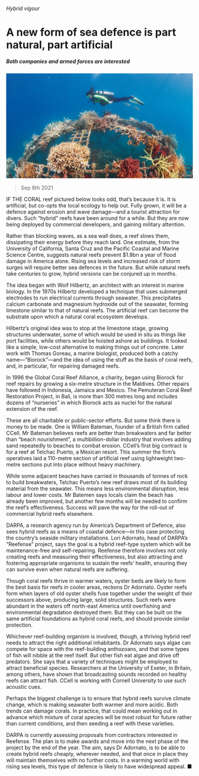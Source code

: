 ###### Hybrid vigour

# A new form of sea defence is part natural, part artificial 

##### Both companies and armed forces are interested 

![image](images/20210911_stp002.jpg) 

> Sep 8th 2021 

IF THE CORAL reef pictured below looks odd, that’s because it is. It is artificial, but co-opts the local ecology to help out. Fully grown, it will be a defence against erosion and wave damage—and a tourist attraction for divers. Such “hybrid” reefs have been around for a while. But they are now being deployed by commercial developers, and gaining military attention.

Rather than blocking waves, as a sea wall does, a reef slows them, dissipating their energy before they reach land. One estimate, from the University of California, Santa Cruz and the Pacific Coastal and Marine Science Centre, suggests natural reefs prevent $1.8bn a year of flood damage in America alone. Rising sea levels and increased risk of storm surges will require better sea defences in the future. But while natural reefs take centuries to grow, hybrid versions can be conjured up in months.


The idea began with Wolf Hilbertz, an architect with an interest in marine biology. In the 1970s Hilbertz developed a technique that uses submerged electrodes to run electrical currents through seawater. This precipitates calcium carbonate and magnesium hydroxide out of the seawater, forming limestone similar to that of natural reefs. The artificial reef can become the substrate upon which a natural coral ecosystem develops.

Hilbertz’s original idea was to stop at the limestone stage, growing structures underwater, some of which would be used in situ as things like port facilities, while others would be hoisted ashore as buildings. It looked like a simple, low-cost alternative to making things out of concrete. Later work with Thomas Goreau, a marine biologist, produced both a catchy name—“Biorock”—and the idea of using the stuff as the basis of coral reefs, and, in particular, for repairing damaged reefs.

In 1996 the Global Coral Reef Alliance, a charity, began using Biorock for reef repairs by growing a six-metre structure in the Maldives. Other repairs have followed in Indonesia, Jamaica and Mexico. The Pemuteran Coral Reef Restoration Project, in Bali, is more than 300 metres long and includes dozens of “nurseries” in which Biorock acts as nuclei for the natural extension of the reef.

These are all charitable or public-sector efforts. But some think there is money to be made. One is William Bateman, founder of a British firm called CCell. Mr Bateman believes reefs are better than breakwaters and far better than “beach nourishment”, a multibillion-dollar industry that involves adding sand repeatedly to beaches to combat erosion. CCell’s first big contract is for a reef at Telchac Puerto, a Mexican resort. This summer the firm’s operatives laid a 110-metre section of artificial reef using lightweight two-metre sections put into place without heavy machinery.

While some adjacent beaches have carried in thousands of tonnes of rock to build breakwaters, Telchac Puerto’s new reef draws most of its building material from the seawater. This means less environmental disruption, less labour and lower costs. Mr Batemen says locals claim the beach has already been improved, but another few months will be needed to confirm the reef’s effectiveness. Success will pave the way for the roll-out of commercial hybrid reefs elsewhere.

DARPA, a research agency run by America’s Department of Defence, also sees hybrid reefs as a means of coastal defence—in this case protecting the country’s seaside military installations. Lori Adornato, head of DARPA’s “Reefense” project, says the goal is a hybrid reef-type system which will be maintenance-free and self-repairing. Reefense therefore involves not only creating reefs and measuring their effectiveness, but also attracting and fostering appropriate organisms to sustain the reefs’ health, ensuring they can survive even when natural reefs are suffering.

Though coral reefs thrive in warmer waters, oyster beds are likely to form the best basis for reefs in cooler areas, reckons Dr Adornato. Oyster reefs form when layers of old oyster shells fuse together under the weight of their successors above, producing large, solid structures. Such reefs were abundant in the waters off north-east America until overfishing and environmental degradation destroyed them. But they can be built on the same artificial foundations as hybrid coral reefs, and should provide similar protection.

Whichever reef-building organism is involved, though, a thriving hybrid reef needs to attract the right additional inhabitants. Dr Adornato says algae can compete for space with the reef-building anthozoans, and that some types of fish will nibble at the reef itself. But other fish eat algae and drive off predators. She says that a variety of techniques might be employed to attract beneficial species. Researchers at the University of Exeter, in Britain, among others, have shown that broadcasting sounds recorded on healthy reefs can attract fish. CCell is working with Cornell University to use such acoustic cues.

Perhaps the biggest challenge is to ensure that hybrid reefs survive climate change, which is making seawater both warmer and more acidic. Both trends can damage corals. In practice, that could mean working out in advance which mixture of coral species will be most robust for future rather than current conditions, and then seeding a reef with these varieties.

DARPA is currently assessing proposals from contractors interested in Reefense. The plan is to make awards and move into the next phase of the project by the end of the year. The aim, says Dr Adornato, is to be able to create hybrid reefs cheaply, wherever needed, and that once in place they will maintain themselves with no further costs. In a warming world with rising sea levels, this type of defence is likely to have widespread appeal. ■

